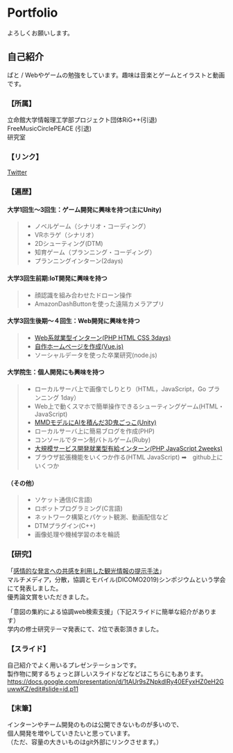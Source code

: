 # Portfolio
よろしくお願いします。

## 自己紹介
ぱと / Webやゲームの勉強をしています。趣味は音楽とゲームとイラストと動画です。

### 【所属】
立命館大学情報理工学部プロジェクト団体RiG++(引退)  
FreeMusicCirclePEACE (引退)  
研究室

### 【リンク】
[Twitter](https://twitter.com/sugar_patos)

### 【遍歴】

#### 大学1回生～3回生：ゲーム開発に興味を持つ(主にUnity)
> - ノベルゲーム（シナリオ・コーディング）
> - VRホラゲ（シナリオ）
> - 2Dシューティング(DTM)
> - 知育ゲーム（プランニング・コーディング）
> - プランニングインターン(2days)

#### 大学3回生前期:IoT開発に興味を持つ
> - 顔認識を組み合わせたドローン操作
> - AmazonDashButtonを使った遠隔カメラアプリ

#### 大学3回生後期～４回生：Web開発に興味を持つ
> - [Web系就業型インターン(PHP HTML CSS 3days)](https://www.studio-alice.co.jp/)
> - [自作ホームページを作成(Vue.js)](https://github.com/rassytopaz/homepage)
> - ソーシャルデータを使った卒業研究(node.js)

#### 大学院生：個人開発にも興味を持つ
> - ローカルサーバ上で画像でしりとり（HTML，JavaScript，Go プランニング 1day）
> - Web上で動くスマホで簡単操作できるシューティングゲーム(HTML・JavaScript)
> - [MMDモデルにAIを積んだ3D鬼ごっこ(Unity)](https://drive.google.com/open?id=1VoP-R60cz909oDd_MRHL8j3YUPA9ykkF) 
> - ローカルサーバ上に簡易ブログを作成(PHP)
> - コンソールでターン制バトルゲーム(Ruby)
> - [大規模サービス開発就業型有給インターン(PHP JavaScript 2weeks)](https://buyee.jp)
> - ブラウザ拡張機能をいくつか作る(HTML JavaScript) ➡　github上にいくつか

#### （その他）
> - ソケット通信(C言語)
> - ロボットプログラミング(C言語)
> - ネットワーク構築とパケット観測、動画配信など
> - DTMプラグイン(C++)
> - 画像処理や機械学習の本を輪読

### 【研究】
「[感情的な発言への共感を利用した観光情報の提示手法](http://tsys.jp/dicomo/2019/program/program_abst.html#2A-4)」  
マルチメディア，分散，協調とモバイル(DICOMO2019)シンポジウムという学会にて発表しました。  
優秀論文賞をいただきました。 
 
「意図の集約による協調web検索支援」（下記スライドに簡単な紹介があります）  
学内の修士研究テーマ発表にて、2位で表彰頂きました。  

### 【スライド】
自己紹介でよく用いるプレゼンテーションです。  
製作物に関するちょっと詳しいスライドなどなどはこちらにもあります。  
https://docs.google.com/presentation/d/1tAUr9sZNpkdlRy40EFyxHZ0eH2GuwwKZ/edit#slide=id.p11


### 【末筆】
インターンやチーム開発のものは公開できないものが多いので、  
個人開発を増やしていきたいと思っています。  
（ただ、容量の大きいものはgit外部にリンクさせます。）
